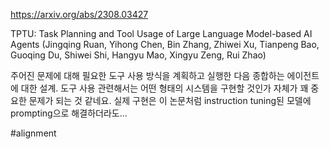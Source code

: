 https://arxiv.org/abs/2308.03427

TPTU: Task Planning and Tool Usage of Large Language Model-based AI Agents (Jingqing Ruan, Yihong Chen, Bin Zhang, Zhiwei Xu, Tianpeng Bao, Guoqing Du, Shiwei Shi, Hangyu Mao, Xingyu Zeng, Rui Zhao)

주어진 문제에 대해 필요한 도구 사용 방식을 계획하고 실행한 다음 종합하는 에이전트에 대한 설계. 도구 사용 관련해서는 어떤 형태의 시스템을 구현할 것인가 자체가 꽤 중요한 문제가 되는 것 같네요. 실제 구현은 이 논문처럼 instruction tuning된 모델에 prompting으로 해결하더라도...

#alignment 